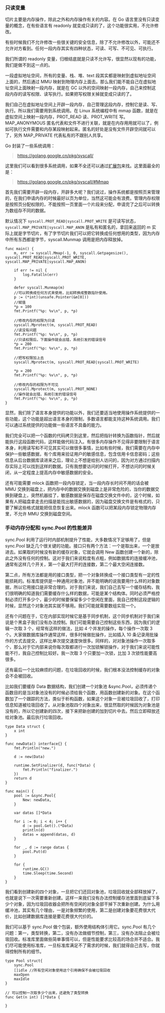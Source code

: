 ### 只读变量

切片主要是内存操作，除此之外和内存操作有关的内容。在 Go 语言里没有只读变量的概念，在有些语言有 readonly
就变成只读的了，这个功能很实用，不允许修改。

有些时候我们不允许修改一些很关键的安全信息，除了不允许修改以外，可能还不允许对方看到。任何一段内存其实有四种状态，可读、可写、不可见、可执行。

我们所谓的 readonly 变量，归根结底就是只读不允许写，很显然以现有的功能，我们是做不到这一点的。

一段虚拟地址空间，所有的变量、栈、堆、text 段其实都是映射到虚拟地址空间上面的，然后通过 MMU
映射到物理内存上面去。那么我们能不能自己在虚拟地址空间上面映射一段内存，就是在 GC
以外的空间映射一段内存，自己来控制这段内存的读写权限、读写执行。如果把写权限关掉就变成只读的了。

我们自己在虚拟地址空间上开辟一段内存，自己管理这段内存，控制它是读、写、执行。所以我们需要用到系统调用。在 Linux 系统编程中有 mmap
函数，就是在虚拟空间上映射一段内存，PROT_READ 读、PROT_WRITE 写。MAP_ANONYMOUS
匿名代表和文件不进行关联，就是在内存用用就可以了，例如可执行文件需要和内存某段映射起来。匿名的好处是没有文件开辟空间就可以了，另外 MAP_PRIVATE
代表私有的不跟别人共享。

Go 封装了一些系统调用：

> <https://golang.google.cn/pkg/syscall/>

这里我们可以看到很多系统调用，如果不全还可以通过[扩展包](https://godoc.org/golang.org/x/sys/unix)来找。这里面最全的是：

> <https://golang.google.cn/pkg/syscall/#Mmap>

首先我们需要开辟一段内存，开辟多大呢？我们说过，操作系统都是按照页来管理的，在我们申请内存的时候最好以页为单位，当然这可能会有浪费。管理内存权限是按照页分配权限的，不能按照一页里面一个片段来分配，申请完了之后可以转换为数组存不同的数据。

默认情况下 `syscall.PROT_READ|syscall.PROT_WRITE`
是可读写状态，`syscall.MAP_PRIVATE|syscall.MAP_ANON` 是私有和匿名的，拿回来返回的 m
实际上就是字节切片，有了字节切片我们可以把它转换成任何想用的类型，因为内存中所有东西都是字节，syscall.Munmap 调用是把内存释放掉。

    
    
    func main() {
        m, err := syscall.Mmap(-1, 0, syscall.Getpagesize(), syscall.PROT_READ|syscall.PROT_WRITE, syscall.MAP_PRIVATE|syscall.MAP_ANON)
    
        if err != nil {
            log.Fatalln(err)
        }
    
        defer syscall.Munmap(m)
        //可以转换成任何方式来使用，比如转换成整数指针使用。
        p := (*int)(unsafe.Pointer(&m[0]))
        //赋值
        *p = 100
        fmt.Printf("%p: %v\n", p, *p)
    
        //修改内存的权限为只读
        syscall.Mprotect(m, syscall.PROT_READ)
        //读没有问题
        fmt.Printf("%p: %v\n", p, *p)
        //只读权限后，下面操作就会出错，系统引发的错误信号
        *p = 200
        fmt.Printf("%p: %v\n", p, *p)
    
        //把写权限加上去
        syscall.Mprotect(m, syscall.PROT_READ|syscall.PROT_WRITE)
    
        *p = 200
        fmt.Printf("%p: %v\n", p, *p)
    
        //修改内存的权限为不可见
        syscall.Mprotect(m, syscall.PROT_NONE)
        //操作就会出错，系统引发的错误信号
        fmt.Printf("%p: %v\n", p, *p)
    }
    

显然，我们除了语言本身提供的功能以外，我们还要适当地使用操作系统提供的一些功能，这个功能是超出语言本身的限制，多数语言都能支持这种系统调用。我们可以通过系统提供的功能做一些语言不具备的能力。

我们完全可以把一个函数的代码拷贝到这里，然后把指针转换为函数指针，然后就能执行这段函数代码，这样能做代码注入。有很多内存操作不见得非要限制于语言本身，利用读写和不可见其实可以做很多事情，比如有些时候，我们需要在内存中保护一些敏感数据，有个库用来验证用户的敏感信息，包含信用卡信息密码；这些信息从后台数据库读进来之后，理论上不想是给别人访问的，因为对方通过扫描内存实际上可以找到这样的数据。只有我想要访问的时候打开，不想访问的时候关闭，从一定程度上提高内存中敏感数据的安全。

还有可能需要 mlock 函数把一段内存锁定，当一段内存长时间不用的话会被 MMU
交换到磁盘上，把内存中的数据交换到磁盘上是非常危险的，当你的数据交换到硬盘上，突然机器挂了，敏感数据是保存在磁盘交换文件中的，这个时候，如果有人把磁盘拿走去扫描是能找出敏感数据的，因为磁盘交换文件是有格式的，只要了解这些格式就能把信息恢复出来。mlock
函数可以把某段内存锁定物理内存里，不允许 MMU 交换到磁盘空间。

### 手动内存分配和 sync.Pool 的性能差异

sync.Pool 利用了运行时内部机制提升了性能，大多数情况下足够用了，但是 sync.Pool
缺乏几个很关键的功能。接口只有两个方法：一个是取出来，一个是放进去。如果取的时候没有新的缓存对象，它就会调用 New
函数创建一个新的，除此之外没有任何的控制。这对于我们来说粒度有点粗，例如数据库的连接缓冲池，通常有这样几个开关，第一个最大打开的连接数，第二个最大空闲连接数。

第二点，所有方法都是用的接口类型，把一个对象转换成一个接口类型有一定的性能损耗的。标准库提供是一种通用对象池，并不能明确的说我要用什么样的对象数据，所以它用接口是非常合理的。对于我们来说，我们自己去写一个缓存结构，我们很明确的知道我们需要缓存什么样的数据，可能是某个结构体。同时必须严格控制必须打开多少个，最少的时候要保留多少个空闲在里面，我自己控制这段逻辑的时候，显然这个对象池其实就不够用。我们可能就需要数组实现一个。

还有个问题在于，它在内部实现时候它是基于同步机制，这个同步机制对于我们来说是个黑盒子我们没有办法控制。我们可能需要自己控制这些东西，因为我们的逻辑一次取 3
个，经常有这样的做法，比如 4 个并发的操作，每个操作一次取 3 个。大家做数据库操作通常这样，很多时候做批操作，比如插入 10
条记录用批操作的方式去提交，这样比单次提交速度快很多。同样的，对对象池操作一次取多个，那么对于它内部来说你每次取都进行一次加锁解锁操作，对于我们来说可能性能不行，我自己控制比较好。我一次取
3 个只要加一次锁，比加 3 次锁性能要高很多。

还有最后一个比较麻烦的问题，在垃圾回收的时候，我们根本没法控制缓存的对象会不会被回收。

比如我们要缓存 Data 数据结构，我们创建一个对象池
&sync.Pool，必须传递个函数目的是当对象池没有的时候必须给我个函数，用函数创建新的对象。在这个函数加了一个跟踪的方法，类似于析构函数，如果这个对象一旦被垃圾回收了，打印信息知道被垃圾回收了。从对象池取四个对象出来，很显然取的时候因为对象池是没有的，所以它创建新的四次，接下来把新创建的加到切片中去。然后立即释放还给对象池。最后执行垃圾回收。

    
    
    type Data struct {
        x int
    }
    
    func newData() interface{} {
        fmt.Println("new.")
    
        d := new(Data)
    
        runtime.SetFinalizer(d, func(*Data) {
            fmt.Println("finalizer.")
        })
        return d
    }
    
    func main() {
        pool := &sync.Pool{
            New: newData,
        }
    
        var datas []*Data
    
        for i := 0; i < 4; i++ {
            d := pool.Get().(*Data)
            println(d)
            datas = append(datas, d)
        }
    
        for _, d := range datas {
            pool.Put(d)
        }
    
        for {
            runtime.GC()
            time.Sleep(time.Second)
        }
    }
    

我们看到创建新的四个对象，一旦把它们还回对象池，垃圾回收就全部释放掉了，也就是说下一次需要重新创建。这样一来我们没有办法控制缓存池里面到底留下多少个对象，因为垃圾回收器会把所有空闲的对象全部干掉下次重新创建。为什么用缓冲池，其实有几个理由，一是对象频繁的使用，第二是创建对象要花费很大代价，比如创建数据库连接是要花费很大代价的。

我们可以基于 sync.Pool 做个包装，额外使用结构体引用它。sync.Pool
有几个问题：第一，类型转换，第二，没有办法做细节控制，第三，没有办法阻止会被垃圾回收。标准库里面做些简单事情可以，但是性能要求比较高的场合并不适合。我们尽可能使用标准库，一旦标准库满足不了需求的时候，我们就得自己去写，你就得控制所有的细节。

    
    
    type Pool struct{
        sync.Pool
        []idle //所有空闲对象使用这个引用确保不会被垃圾回收
        maxOpen
        maxIdle
    }
    
    // 可以控制一次取多少个出来，还避免了类型转换
    func Get(n int) []*Data {
    
    }
    

